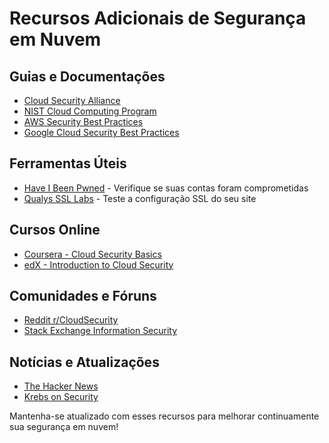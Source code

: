 # Recursos Adicionais de Segurança em Nuvem

## Guias e Documentações
- [Cloud Security Alliance](https://cloudsecurityalliance.org/)
- [NIST Cloud Computing Program](https://www.nist.gov/programs-projects/nist-cloud-computing-program-nccp)
- [AWS Security Best Practices](https://aws.amazon.com/security/security-learning/)
- [Google Cloud Security Best Practices](https://cloud.google.com/security/best-practices)

## Ferramentas Úteis
- [Have I Been Pwned](https://haveibeenpwned.com/) - Verifique se suas contas foram comprometidas
- [Qualys SSL Labs](https://www.ssllabs.com/ssltest/) - Teste a configuração SSL do seu site

## Cursos Online
- [Coursera - Cloud Security Basics](https://www.coursera.org/learn/cloud-security-basics)
- [edX - Introduction to Cloud Security](https://www.edx.org/course/introduction-to-cloud-security)

## Comunidades e Fóruns
- [Reddit r/CloudSecurity](https://www.reddit.com/r/CloudSecurity/)
- [Stack Exchange Information Security](https://security.stackexchange.com/)

## Notícias e Atualizações
- [The Hacker News](https://thehackernews.com/)
- [Krebs on Security](https://krebsonsecurity.com/)

Mantenha-se atualizado com esses recursos para melhorar continuamente sua segurança em nuvem!